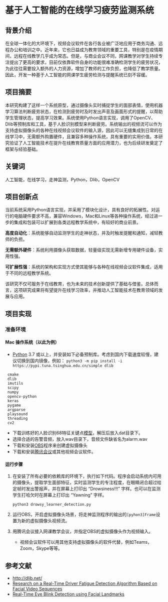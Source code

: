 # 基于人工智能的在线学习疲劳监测系统

## 背景介绍

在全球一体化的大环境下，视频会议软件在各行各业被广泛地应用于商务沟通、远程办公和培训之中。近年来，它也日益成为教育领域的重要工具，特别是在疫情期间，远程在线教学几乎成为常态。但是，与商业会议不同，网课教学对学生持续专注提出了更高的要求，目前仅依靠软件自身的功能很难准确检测学生的疲劳状况，为此往往需要投入额外的人力资源，增加了教师的工作负担，也降低了教学质量。因此，开发一种基于人工智能的网课学生疲劳检测与提醒系统已刻不容缓。

## 项目摘要

本研究构建了这样一个系统原型，通过摄像头实时捕捉学生的面部表情，使用机器学习算法判断疲劳状态，在检测到疲劳时及时发出声音及画面形式的提醒，以帮助学生管理状态，提高学习效果。系统使用Python语言实现，调用了OpenCV、Dlib等预制库和工具，基于人脸识别模型来判断疲劳。系统输出的视频流可以作为支持虚拟摄像头的各种在线视频会议软件的输入源，因此可以无缝集成到日常的在线学习中，无需额外购置硬件，且兼容多种操作系统，具有重要的实用价值。本研究验证了人工智能技术在提升在线教育质量方面的应用潜力，也为后续研发奠定了框架与经验基础。

## 关键词

人工智能，在线学习，走神监测，Python，Dlib，OpenCV

## 项目创新点

当前系统采用Python语言实现，并采用了模块化设计，具有良好的拓展性。对运行的电脑硬件要求不高，兼容Windows，Mac和Linux等各种操作系统，经过进一步的集成和包装可以扩展到各类远程教学系统中，有较好的商业前景。

**高度自动化**：系统能够自动监测学生的走神状态，并及时触发提醒和通知，减轻教师的负担。

**无需额外硬件**：系统利用摄像头获取数据，轻量级实现无需新增专用硬件设备，实用性强。

**可扩展性强**：系统的架构和实现方式使其能够与各种在线视频会议软件集成，适用于不同的远程教学系统。

该研究不仅可服务于在线教育，也为未来的技术创新提供了基础与借鉴。总体而言，这项研究成果将有望提升在线学习效率，并推动人工智能技术在教育领域的发展与应用。

## 项目实现

### 准备环境

#### Mac 操作系统（以此为例）

- [Python](https://www.python.org/) 3.7 或以上，并安装如下必备预制库。考虑到国内下载速度较慢，建议切换到国内镜像，例如： `python3 -m pip install -i https://pypi.tuna.tsinghua.edu.cn/simple dlib`


 ```
  cmake
  dlib
  imutils
  scipy
  numpy
  opencv-python
  keras
  pygame
  argparse
  playsound
  threading
  cv2
 ```

- 下载训练好的人脸识别68特征关键点[模型](http://dlib.net/files/shape_predictor_68_face_landmarks.dat.bz2)，解压后放入dat目录下。
- 选择合适的告警音频，放入wav目录下，音频文件缺省名为alarm.wav 
- 下载和安装[OBS](https://obsproject.com/download)程序来创建虚拟摄像头
- 下载和安装[腾讯会议](https://meeting.tencent.com/)或其他视频会议软件。

#### 运行步骤

1. 在安装了所有必要的依赖库的环境下，执行如下代码。程序会启动系统内可用的摄像头，提取学生面部特征，实时监测学生的专注程度，在眼睛闭合超过给定帧时发出警报声，并在屏幕上打印出 “Drowsiness!!!” 字样。也可以在监测学生打哈欠时在屏幕上打印出 “Yawning” 字样。

   `python3 drowsy_learner_detection.py `

2. 运行OBS，开启虚拟摄像头场景，将走神监测程序的输出的`[pyhon3]Frame`设置为新的虚拟摄像头视频流。

3. 用腾讯会议接入网课教学会议，并指定OBS的虚拟摄像头作为视频输入。
   - 视频会议软件可以用其他支持虚拟摄像头的软件代替，例如Teams，Zoom，Skype等等。


## 参考文献

- http://dlib.net/
- [Research on a Real-Time Driver Fatigue Detection Algorithm Based on Facial Video Sequences](https://www.mdpi.com/2076-3417/12/4/2224)
- [Real-Time Eye Blink Detection using Facial Landmarks](https://vision.fe.uni-lj.si/cvww2016/proceedings/papers/05.pdf)




